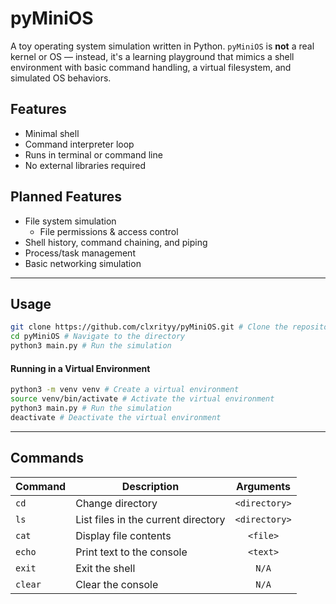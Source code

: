 # pyMiniOS

A toy operating system simulation written in Python. `pyMiniOS` is **not** a real kernel or OS — instead, it's a learning playground that mimics a shell environment with basic command handling, a virtual filesystem, and simulated OS behaviors.

## Features
- Minimal shell
- Command interpreter loop
- Runs in terminal or command line
- No external libraries required

## Planned Features
- File system simulation
    - File permissions & access control
- Shell history, command chaining, and piping
- Process/task management
- Basic networking simulation

---

## Usage
```bash
git clone https://github.com/clxrityy/pyMiniOS.git # Clone the repository
cd pyMiniOS # Navigate to the directory
python3 main.py # Run the simulation
```

#### Running in a Virtual Environment
```bash
python3 -m venv venv # Create a virtual environment
source venv/bin/activate # Activate the virtual environment
python3 main.py # Run the simulation
deactivate # Deactivate the virtual environment
```

----

## Commands
| Command | Description | Arguments |
| :------- | ----------- | :---------: |
| `cd` | Change directory | `<directory>` |
| `ls` | List files in the current directory | `<directory>` |
| `cat` | Display file contents | `<file>` |
| `echo` | Print text to the console | `<text>` |
| `exit` | Exit the shell | `N/A` |
| `clear` | Clear the console | `N/A` |